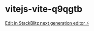 # vitejs-vite-q9qgtb

[Edit in StackBlitz next generation editor ⚡️](https://stackblitz.com/~/github.com/91488724/vitejs-vite-q9qgtb)